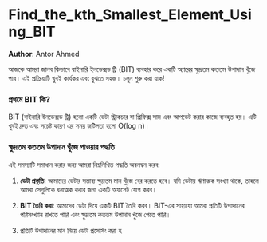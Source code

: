 # Find_the_kth_Smallest_Element_Using_BIT

**Author**: Antor Ahmed



আজকে আমরা জানব কিভাবে বাইনারি ইনডেক্সড ট্রি (BIT) ব্যবহার করে একটি অ্যারের ক্ষুদ্রতম কততম উপাদান খুঁজে পাব। এই প্রক্রিয়াটি খুবই কার্যকর এবং বুঝতে সহজ। চলুন শুরু করা যাক!

### প্রথমে BIT কি?
BIT (বাইনারি ইনডেক্সড ট্রি) হলো একটি ডেটা স্ট্রাকচার যা প্রিফিক্স সাম এবং আপডেট করার কাজে ব্যবহৃত হয়। এটি খুবই দ্রুত এবং সচেষ্ট কারণ এর সময় জটিলতা হলো O(log n)।

### ক্ষুদ্রতম কততম উপাদান খুঁজে পাওয়ার পদ্ধতি
এই সমস্যাটি সমাধান করার জন্য আমরা নিম্নলিখিত পদ্ধতি অবলম্বন করব:

1. **ডেটা প্রস্তুতি**: আমাদের ডেটার সম্ভাব্য ক্ষুদ্রতম মান খুঁজে বের করতে হবে। যদি ডেটায় ঋণাত্মক সংখ্যা থাকে, তাহলে আমরা সেগুলিকে ধনাত্মক করার জন্য একটি অফসেট যোগ করব।

2. **BIT তৈরি করা**: আমাদের ডেটা দিয়ে একটি BIT তৈরি করব। BIT-এর সাহায্যে আমরা প্রতিটি উপাদানের পরিসংখ্যান রাখতে পারি এবং ক্ষুদ্রতম কততম উপাদান খুঁজে পেতে পারি।

3. প্রতিটি উপাদানের মান নিয়ে ডেটা প্রসেসিং করা হ